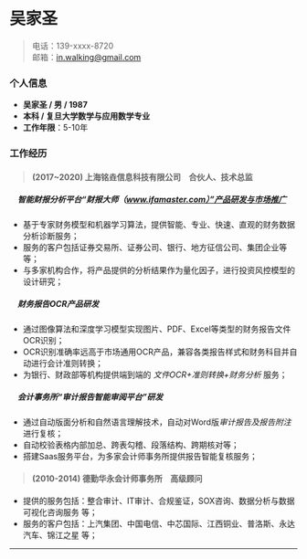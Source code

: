 # 吴家圣

> 电话：139-xxxx-8720 <br>
> 邮箱：in.walking@gmail.com


### 个人信息
- **吴家圣 / 男 / 1987**
- **本科 / 复旦大学数学与应用数学专业**
- **工作年限**：5-10年


### 工作经历
> #### (2017~2020) 上海铭垚信息科技有限公司&emsp;合伙人、技术总监

##### &emsp;智能财报分析平台“财报大师（www.ifamaster.com）”产品研发与市场推广
- 基于专家财务模型和机器学习算法，提供智能、专业、快速、直观的财务数据分析诊断服务；
- 服务的客户包括证券交易所、证券公司、银行、地方征信公司、集团企业等等；
- 与多家机构合作，将产品提供的分析结果作为量化因子，进行投资风控模型的设计研究；

##### &emsp;财务报告OCR产品研发
- 通过图像算法和深度学习模型实现图片、PDF、Excel等类型的财务报告文件OCR识别；
- OCR识别准确率远高于市场通用OCR产品，兼容各类报告样式和财务科目并自动进行会计准则转换；
- 为银行、财政部等机构提供端到端的 *文件OCR+准则转换+财务分析* 服务；

##### &emsp;会计事务所“审计报告智能审阅平台”研发
- 通过自动版面分析和自然语言理解技术，自动对Word版*审计报告及报告附注* 进行复核；
- 自动校验表格内部加总、跨表勾稽、段落结构、跨期核对等；
- 搭建Saas服务平台，为多家会计师事务所提供报告智能复核服务；

> #### (2010-2014) 德勤华永会计师事务所&emsp;高级顾问

- 提供的服务包括：整合审计、IT审计、合规鉴证，SOX咨询、数据分析与数据可视化咨询服务 等；
- 服务的客户包括：上汽集团、中国电信、中芯国际、江西铜业、普洛斯、永达汽车、锦江之星 等；

---
